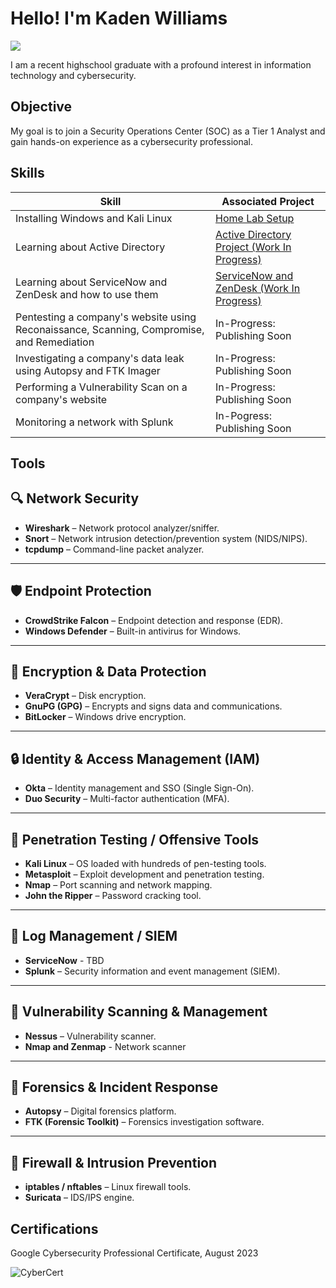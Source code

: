# Hello! I'm Kaden Williams
<a href="https://www.linkedin.com/in/kaden-williams-850217370/"><img src="https://img.shields.io/badge/-LinkedIn-0072b1?&style=for-the-badge&logo=linkedin&logoColor=white" /></a>

I am a recent highschool graduate with a profound interest in information technology and cybersecurity. 

## Objective

My goal is to join a Security Operations Center (SOC) as a Tier 1 Analyst and gain hands-on experience as a cybersecurity professional.

## Skills

| Skill                                         | Associated Project         |
|-----------------------------------------------|----------------------------|
| Installing Windows and Kali Linux              | <a href="https://github.com/ElectricxYT/Home-Lab-Setup">Home Lab Setup</a>|
| Learning about Active Directory | <a href="https://github.com/ElectricxYT/Active-Directory">Active Directory Project (Work In Progress)</a> |
| Learning about ServiceNow and ZenDesk and how to use them |<a href="https://github.com/ElectricxYT/ServiceNow-and-ZenDesk"> ServiceNow and ZenDesk (Work In Progress) </a> |
| Pentesting a company's website using Reconaissance, Scanning, Compromise, and Remediation| In-Progress: Publishing Soon |
| Investigating a company's data leak using Autopsy and FTK Imager         | In-Progress: Publishing Soon |
| Performing a Vulnerability Scan on a company's website     | In-Progress: Publishing Soon |
| Monitoring a network with Splunk                  | In-Pogress: Publishing Soon |

## Tools

## 🔍 Network Security
- **Wireshark** – Network protocol analyzer/sniffer.
- **Snort** – Network intrusion detection/prevention system (NIDS/NIPS).
- **tcpdump** – Command-line packet analyzer.

---

## 🛡️ Endpoint Protection
- **CrowdStrike Falcon** – Endpoint detection and response (EDR).
- **Windows Defender** – Built-in antivirus for Windows.

---

## 🔐 Encryption & Data Protection
- **VeraCrypt** – Disk encryption.
- **GnuPG (GPG)** – Encrypts and signs data and communications.
- **BitLocker** – Windows drive encryption.

---

## 🔒 Identity & Access Management (IAM)
- **Okta** – Identity management and SSO (Single Sign-On).
- **Duo Security** – Multi-factor authentication (MFA).

---

## 🧪 Penetration Testing / Offensive Tools
- **Kali Linux** – OS loaded with hundreds of pen-testing tools.
- **Metasploit** – Exploit development and penetration testing.
- **Nmap** – Port scanning and network mapping.
- **John the Ripper** – Password cracking tool.

---

## 📜 Log Management / SIEM
- **ServiceNow** - TBD
- **Splunk** – Security information and event management (SIEM).

---

## 🧰 Vulnerability Scanning & Management
- **Nessus** – Vulnerability scanner.
- **Nmap and Zenmap** - Network scanner

---

## 🧭 Forensics & Incident Response
- **Autopsy** – Digital forensics platform.
- **FTK (Forensic Toolkit)** – Forensics investigation software.

---

## 🚧 Firewall & Intrusion Prevention
- **iptables / nftables** – Linux firewall tools.
- **Suricata** – IDS/IPS engine.


## Certifications
<div>
Google Cybersecurity Professional Certificate, August 2023
  
![CyberCert](https://github.com/user-attachments/assets/74de02fd-c736-454d-a927-2e6b8b02ac4f)


</div>

